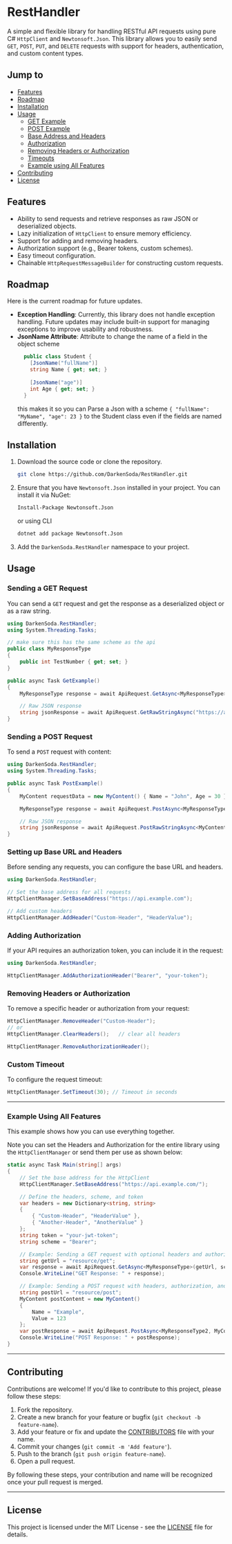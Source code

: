 # RestHandler

A simple and flexible library for handling RESTful API requests using pure C# `HttpClient` and `Newtonsoft.Json`. This library allows you to easily send `GET`, `POST`, `PUT`, and `DELETE` requests with support for headers, authentication, and custom content types.

## Jump to

- [Features](#features)
- [Roadmap](#roadmap)
- [Installation](#installation)
- [Usage](#usage)
  - [GET Example](#sending-a-get-request)
  - [POST Example](#sending-a-post-request)
  - [Base Address and Headers](#setting-up-base-url-and-headers)
  - [Authorization](#adding-authorization)
  - [Removing Headers or Authorization](#removing-headers-or-authorization)
  - [Timeouts](#custom-timeout)
  - [Example using All Features](#example-using-all-features)
- [Contributing](#contributing)
- [License](#license)

## Features

- Ability to send requests and retrieve responses as raw JSON or deserialized objects.
- Lazy initialization of `HttpClient` to ensure memory efficiency.
- Support for adding and removing headers.
- Authorization support (e.g., Bearer tokens, custom schemes).
- Easy timeout configuration.
- Chainable `HttpRequestMessageBuilder` for constructing custom requests.

## Roadmap

Here is the current roadmap for future updates.

- **Exception Handling**: Currently, this library does not handle exception handling. Future updates may include built-in support for managing exceptions to improve usability and robustness.
- **JsonName Attribute**: Attribute to change the name of a field in the object scheme
  ```csharp
    public class Student {
      [JsonName("fullName")]
      string Name { get; set; }
      
      [JsonName("age")]
      int Age { get; set; }
    }
  ```
  this makes it so you can Parse a Json with a scheme `{ "fullName": "MyName", "age": 23 }` to the Student class even if the fields are named differently.

## Installation

1. Download the source code or clone the repository.

    ```bash
    git clone https://github.com/DarkenSoda/RestHandler.git
    ```

2. Ensure that you have `Newtonsoft.Json` installed in your project. You can install it via NuGet:

   ```bash
   Install-Package Newtonsoft.Json
   ```

    or using CLI

    ```bash
    dotnet add package Newtonsoft.Json
    ```

3. Add the `DarkenSoda.RestHandler` namespace to your project.

## Usage

### Sending a GET Request

You can send a `GET` request and get the response as a deserialized object or as a raw string.

```csharp
using DarkenSoda.RestHandler;
using System.Threading.Tasks;

// make sure this has the same scheme as the api
public class MyResponseType
{
    public int TestNumber { get; set; }
}

public async Task GetExample()
{
    MyResponseType response = await ApiRequest.GetAsync<MyResponseType>("https://api.example.com/data");

    // Raw JSON response
    string jsonResponse = await ApiRequest.GetRawStringAsync("https://api.example.com/data");
}
```

### Sending a POST Request

To send a `POST` request with content:

```csharp
using DarkenSoda.RestHandler;
using System.Threading.Tasks;

public async Task PostExample()
{
    MyContent requestData = new MyContent() { Name = "John", Age = 30 };

    MyResponseType response = await ApiRequest.PostAsync<MyResponseType, MyContent>("https://api.example.com/data", requestData);

    // Raw JSON response
    string jsonResponse = await ApiRequest.PostRawStringAsync<MyContent>("https://api.example.com/data", requestData);
}
```

### Setting up Base URL and Headers

Before sending any requests, you can configure the base URL and headers.

```csharp
using DarkenSoda.RestHandler;

// Set the base address for all requests
HttpClientManager.SetBaseAddress("https://api.example.com");

// Add custom headers
HttpClientManager.AddHeader("Custom-Header", "HeaderValue");
```

### Adding Authorization

If your API requires an authorization token, you can include it in the request:

```csharp
using DarkenSoda.RestHandler;

HttpClientManager.AddAuthorizationHeader("Bearer", "your-token");
```

### Removing Headers or Authorization

To remove a specific header or authorization from your request:

```csharp
HttpClientManager.RemoveHeader("Custom-Header");
// or
HttpClientManager.ClearHeaders();   // clear all headers

HttpClientManager.RemoveAuthorizationHeader();
```

### Custom Timeout

To configure the request timeout:

```csharp
HttpClientManager.SetTimeout(30); // Timeout in seconds
```

---

### Example Using All Features

This example shows how you can use everything together.

Note you can set the Headers and Authorization for the entire library using the `HttpClientManager` or send them per use as shown below:

```csharp
static async Task Main(string[] args)
{
    // Set the base address for the HttpClient
    HttpClientManager.SetBaseAddress("https://api.example.com/");

    // Define the headers, scheme, and token
    var headers = new Dictionary<string, string>
    {
        { "Custom-Header", "HeaderValue" },
        { "Another-Header", "AnotherValue" }
    };
    string token = "your-jwt-token";
    string scheme = "Bearer";

    // Example: Sending a GET request with optional headers and authorization
    string getUrl = "resource/get";
    var response = await ApiRequest.GetAsync<MyResponseType>(getUrl, scheme, token, headers);
    Console.WriteLine("GET Response: " + response);

    // Example: Sending a POST request with headers, authorization, and content
    string postUrl = "resource/post";
    MyContent postContent = new MyContent()
    {
        Name = "Example",
        Value = 123
    };
    var postResponse = await ApiRequest.PostAsync<MyResponseType2, MyContent>(postUrl, postContent, scheme, token, headers);
    Console.WriteLine("POST Response: " + postResponse);
}
```

---

## Contributing

Contributions are welcome! If you'd like to contribute to this project, please follow these steps:

1. Fork the repository.
2. Create a new branch for your feature or bugfix (`git checkout -b feature-name`).
3. Add your feature or fix and update the [CONTRIBUTORS](CONTRIBUTORS) file with your name.
4. Commit your changes (`git commit -m 'Add feature'`).
5. Push to the branch (`git push origin feature-name`).
6. Open a pull request.

By following these steps, your contribution and name will be recognized once your pull request is merged.

---

## License

This project is licensed under the MIT License - see the [LICENSE](LICENSE) file for details.

